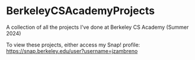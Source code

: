 # BerkeleyCSAcademyProjects
A collection of all the projects I've done at Berkeley CS Academy (Summer 2024)

To view these projects, either access my Snap! profile: https://snap.berkeley.edu/user?username=jzambreno
